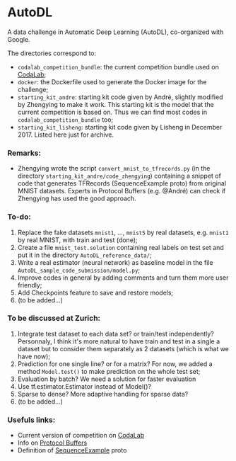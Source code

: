 # AutoDL
A data challenge in Automatic Deep Learning (AutoDL), co-organized with Google.


The directories correspond to:
- `codalab_competition_bundle`: the current competition bundle used on [CodaLab](http://35.193.242.121/competitions/8);
- `docker`: the Dockerfile used to generate the Docker image for the challenge;
- `starting_kit_andre`: starting kit code given by André, slightly modified by Zhengying to make it work. This starting kit is the model that the current competition is based on. Thus we can find most codes in `codalab_competition_bundle` too;
- `starting_kit_lisheng`: starting kit code given by Lisheng in December 2017. Listed here just for archive.

### Remarks:
- Zhengying wrote the script `convert_mnist_to_tfrecords.py` (in the directory `starting_kit_andre/code_zhengying`) containing a snippet of code that generates TFRecords (SequenceExample proto) from original MNIST datasets. Experts in Protocol Buffers (e.g. @André) can check if Zhengying has used the good approach.

### To-do:
1. Replace the fake datasets `mnist1`, ..., `mnist5` by real datasets, e.g. `mnist1` by real MNIST, with train and test (done);
2. Create a file `mnist_test.solution` containing real labels on test set and put it in the directory `AutoDL_reference_data/`;
3. Write a real estimator (neural network) as baseline model in the file `AutoDL_sample_code_submission/model.py`;
4. Improve codes in general by adding comments and turn them more user friendly;
5. Add Checkpoints feature to save and restore models;
6. (to be added...)

### To be discussed at Zurich:
1. Integrate test dataset to each data set? or train/test independently? Personnaly, I think it's more natural to have train and test in a single a dataset but to consider them separately as 2 datasets (which is what we have now);
2. Prediction for one single line? or for a matrix? For now, we added a method `Model.test()` to make prediction on the whole test set;
3. Evaluation by batch? We need a solution for faster evaluation
4. Use tf.estimator.Estimator instead of Model()? 
5. Sparse to dense? More adaptive handling for sparse data?
6. (to be added...)

### Usefuls links:
- Current version of competition on [CodaLab](http://35.193.242.121/competitions/8)
- Info on [Protocol Buffers](https://developers.google.com/protocol-buffers/)
- Definition of [SequenceExample](https://github.com/tensorflow/tensorflow/blob/r1.7/tensorflow/core/example/example.proto) proto
